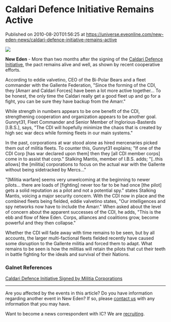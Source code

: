 # Caldari Defence Initiative Remains Active
Published on 2010-08-20T01:56:25 at https://universe.eveonline.com/new-eden-news/caldari-defence-initiative-remains-active

![](http://www.eve-ic.net/media/assets/icarticlebanner.png)  
  
 **New Eden** \- More than two months after the signing of the [Caldari Defence Initiative](http://www.eveonline.com/ingameboard.asp?a=topic&threadID=1323211), the pact remains alive and well, as shown by recent cooperative efforts.  
  
According to eddie valvetino, CEO of the Bi-Polar Bears and a fleet commander with the Gallente Federation, "Since the forming of the CDI, they [Amarr and Caldari Forces] have been a lot more active together... To be honest, the only time the Caldari really get a good fleet up and go for a fight, you can be sure they have backup from the Amarr."  
  
While strength in numbers appears to be one benefit of the CDI, strengthening cooperation and organization appears to be another goal. Gunnyt31, Fleet Commander and Senior Member of Inglorious-Basterds [I.B.S.], says, "The CDI will hopefully minimize the chaos that is created by high sec war decs while forming fleets in our main systems."  
  
In the past, corporations at war stood alone as hired mercenaries picked them out of militia fleets. To counter this, Gunnyt31 explains; "If one of the CDI Corp [has war declared upon them] then they [all CDI member corps] come in to assist that corp." Stalking Mantis, member of I.B.S. adds; "[..this allows] the [militia] corporations to focus on the actual war with the Gallente without being sidetracked by Mercs..."  
  
"[Militia warfare] seems very unwelcoming at the beginning to newer pilots… there are loads of [fighting] never too far to be had once [the pilot] gets a solid reputation as a pilot and not a potential spy." states Stalking Mantis, voicing a major security concern. With the CDI now in place and the combined fleets being fielded, eddie valvetino states, "Our intelligences and spy networks now have to include the Amarr." When asked about the level of concern about the apparent successes of the CDI, he adds, "This is the ebb and flow of New Eden. Corps, alliances and coalitions grow, become powerful and they then collapse."  
  
Whether the CDI will fade away with time remains to be seen, but by all accounts, the larger multi-factional fleets fielded recently have caused some disruption to the Gallente militia and forced them to adapt. What remains to be seen is how the militias will retain the pilots that cut their teeth in battle fighting for the ideals and survival of their Nations.

### Galnet References

[Caldari Defence Initiative Signed by Militia Corporations](http://www.eveonline.com/news.asp?a=single&nid=3910&tid=7)

* * *

Are you affected by the events in this article? Do you have information regarding another event in New Eden? If so, please [contact us](http://www.eveonline.com/news.asp?a=submitrp) with any information that you may have.  
  
Want to become a news correspondent with IC? We are [recruiting](http://www.eveonline.com/isd.asp).
